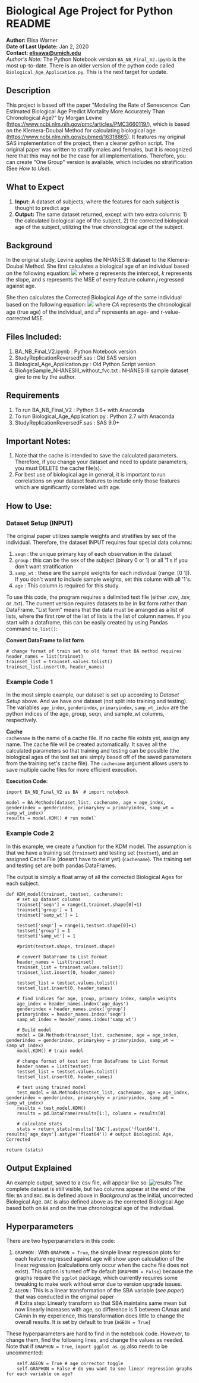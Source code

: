 # Biological Age Project for Python README

**Author:** Elisa Warner  
**Date of Last Update:** Jan 2, 2020  
**Contact: elisawa@umich.edu**  
_Author's Note:_ The Python Notebook version `BA_NB_Final_V2.ipynb` is the most up-to-date. There is an older version of the python code called `Biological_Age_Application.py`. This is the next target for update.

## Description
This project is based off the paper "Modeling the Rate of Senescence: Can Estimated Biological Age Predict Mortality More Accurately Than Chronological Age?" by Morgan Levine (https://www.ncbi.nlm.nih.gov/pmc/articles/PMC3660119/), which is based on the Klemera-Doubal Method for calculating biological age (https://www.ncbi.nlm.nih.gov/pubmed/16318865). It features my original SAS implementation of the project, then a cleaner python script. The original paper was written to stratify males and females, but it is recognized here that this may not be the case for all implementations. Therefore, you can create "One Group" version is available, which includes no stratification (See _How to Use_).

## What to Expect
1. **Input:** A dataset of subjects, where the features for each subject is thought to predict age  
2. **Output:** The same dataset returned, except with two extra columns: 1) the calculated biological age of the subject, 2) the corrected biological age of the subject, utilizing the true chronological age of the subject.

## Background
In the original study, Levine applies the NHANES III dataset to the Klemera-Doubal Method. She first calculates a biological age of an individual based on the following equation:
![](images/BA.png)
where $q$ represents the intercept, $k$ represents the slope, and $s$ represents the MSE of every feature column $j$ regressed against age.  

She then calculates the Corrected Biological Age of the same individual based on the following equation:
![](images/BAC.png)
where $CA$ represents the chronological age (true age) of the individual, and $s^2$ represents an age- and r-value-corrected MSE.

## Files Included:
1. BA_NB_Final_V2.ipynb : Python Notebook version
2. StudyReplicationReversedF.sas : Old SAS version
3. Biological_Age_Application.py : Old Python Script version
4. BioAgeSample_NHANESIII_without_fvc.txt : NHANES III sample dataset give to me by the author.

## Requirements
1. To run BA_NB_Final_V2 : Python 3.6+ with Anaconda
2. To run Biological_Age_Application.py : Python 2.7 with Anaconda
3. StudyReplicationReversedF.sas : SAS 9.0+

## Important Notes: 
1. Note that the cache is intended to save the calculated parameters. Therefore, if you change your dataset and need to update parameters, you must DELETE the cache file(s).  
2. For best use of biological age in general, it is important to run correlations on your dataset features to include only those features which are significantly correlated with age.

## How to Use:
### Dataset Setup (INPUT)
The original paper utilizes sample weights and stratifies by sex of the individual. Therefore, the dataset INPUT requires four special data columns:  
1. `seqn` : the unique primary key of each observation in the dataset  
2. `group` : this can be the sex of the subject (binary 0 or 1) or all '1's if you don't want stratification  
3. `samp_wt` : these are the sample weights for each individual (range: [0 1]). If you don't want to include sample weights, set this column with all '1's.  
4. `age` : This column is required for this study.  

To use this code, the program requires a delimited text file (either .csv, .tsv, or .txt). The current version requires datasets to be in list form rather than DataFrame. "List form" means that the data must be arranged as a list of lists, where the first row of the list of lists is the list of column names. If you start with a dataframe, this can be easily created by using Pandas command `to_list()`:  

**Convert DataFrame to list form**  

    # change format of train set to old format that BA method requires
    header_names = list(trainset)
    trainset_list = trainset.values.tolist()
    trainset_list.insert(0, header_names)

### Example Code 1
In the most simple example, our dataset is set up according to _Dataset Setup_ above. And we have one dataset (not split into training and testing). The variables `age_index`, `genderindex`, `primaryindex`, `samp_wt_index` are the python indices of the age, group, seqn, and sample_wt columns, respectively. 

**Cache**  
`cachename` is the name of a cache file. If no cache file exists yet, assign any name. The cache file will be created automatically. It saves all the calculated parameters so that training and testing can be possible (the biological ages of the test set are simply based off of the saved parameters from the training set's cache file). The `cachename` argument allows users to save multiple cache files for more efficient execution.

**Execution Code:**

    import BA_NB_Final_V2 as BA  # import notebook

    model = BA.Methods(dataset_list, cachename, age = age_index, genderindex = genderindex, primarykey = primaryindex, samp_wt = samp_wt_index)`
    results = model.KDM() # run model`

### Example Code 2
In this example, we create a function for the KDM model. The assumption is that we have a training set (`trainset`) and testing set (`testset`), and an assigned Cache File (doesn't have to exist yet) (`cachename`). The training set and testing set are both pandas DataFrames.

The output is simply a float array of all the corrected Biological Ages for each subject.


    def KDM_model(trainset, testset, cachename):
        # set up dataset columns
        trainset['seqn'] = range(1,trainset.shape[0]+1)
        trainset['group'] = 1
        trainset['samp_wt'] = 1

        testset['seqn'] = range(1,testset.shape[0]+1)
        testset['group'] = 1
        testset['samp_wt'] = 1

        #print(testset.shape, trainset.shape)
    
        # convert DataFrame to List Format
        header_names = list(trainset)
        trainset_list = trainset.values.tolist()
        trainset_list.insert(0, header_names)
    
        testset_list = testset.values.tolist()
        testset_list.insert(0, header_names)
    
        # find indices for age, group, primary index, sample weights
        age_index = header_names.index('age_days')
        genderindex = header_names.index('group')
        primaryindex = header_names.index('seqn')
        samp_wt_index = header_names.index('samp_wt')
    
        # Build model
        model = BA.Methods(trainset_list, cachename, age = age_index, genderindex = genderindex, primarykey = primaryindex, samp_wt = samp_wt_index)
        model.KDM() # train model
    
        # change format of test set from DataFrame to List Format
        header_names = list(testset)
        testset_list = testset.values.tolist()
        testset_list.insert(0, header_names)
    
        # test using trained model
        test_model = BA.Methods(testset_list, cachename, age = age_index, genderindex = genderindex, primarykey = primaryindex, samp_wt = samp_wt_index)
        results = test_model.KDM()
        results = pd.DataFrame(results[1:], columns = results[0]
        
        # calculate stats
        stats = return_stats(results['BAC'].astype('float64'), results['age_days'].astype('float64')) # output Biological Age, Corrected
    
    return (stats)

## Output Explained
An example output, saved to a csv file, will appear like so:
![results](images/Output_ex.png)
The complete dataset is still visible, but two columns appear at the end of the file: `BA` and `BAC`. `BA` is defined above in _Background_ as the initial, uncorrected Biological Age. `BAC` is also defined above as the corrected Biological Age based both on `BA` and on the true chronological age of the individual.

## Hyperparameters
There are two hyperparameters in this code:  
1. `GRAPHON` : With `GRAPHON = True`, the simple linear regression plots for each feature regressed against age will show upon calculation of the linear regression (calculations only occur when the cache file does not exist). This option is turned off by default (`GRAPHON = False`) because the graphs require the `ggplot` package, which currently requires some tweaking to make work without error due to version upgrade issues.  
2. `AGEON` : This is a linear transformation of the SBA variable (_see paper_) that was conducted in the original paper  
            # Extra step: Linearly transform so that SBA maintains same mean but now linearly increases with age, so difference is 5 between CAmax and CAmin
In my experience, this transformation does little to change the overall results. It is set by default to true (`AGEON = True`)  

These hyperparameters are hard to find in the notebook code. However, to change them, find the following lines, and change the values as needed. Note that if `GRAPHON = True`, `import ggplot as gg` also needs to be uncommented:

        self.AGEON = True # age corrector toggle
        self.GRAPHON = False # do you want to see linear regression graphs for each variable on age?
